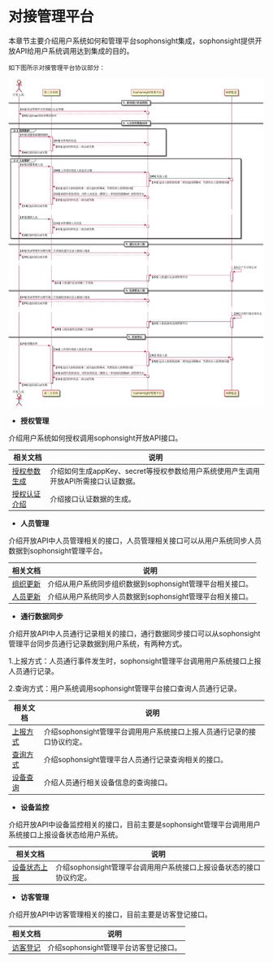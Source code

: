 # 对接管理平台


本章节主要介绍用户系统如何和管理平台sophonsight集成，sophonsight提供开放API给用户系统调用达到集成的目的。

  	如下图所示对接管理平台协议部分：
	
![](../../../../../imgs/sophonsight_openapi_business_chart.png)

- **授权管理**

介绍用户系统如何授权调用sophonsight开放API接口。

| 相关文档                                                     | 说明                                             |
| ------------------------------------------------------------ | ------------------------------------------------ |
| [授权参数生成](./shouquan/1-shou-quan-can-shu.md) | 介绍如何生成appKey、secret等授权参数给用户系统使用产生调用开放API所需接口认证数据。 |
| [授权认证介绍](./shouquan/2-shou-quan-ren-zheng.md) | 介绍接口认证数据的生成。|



- **人员管理**

介绍开放API中人员管理相关的接口，人员管理相关接口可以从用户系统同步人员数据到sophonsight管理平台。

| 相关文档                                                     | 说明                                             |
| ------------------------------------------------------------ | ------------------------------------------------ |
| [组织更新](./renyuan/1-zu-zhi-geng-xin.md) | 介绍从用户系统同步组织数据到sophonsight管理平台相关接口。|
| [人员更新](./renyuan/2-ren-yuan-geng-xin.md) | 介绍从用户系统同步人员数据到sophonsight管理平台相关接口。|

- **通行数据同步**

介绍开放API中人员通行记录相关的接口，通行数据同步接口可以从sophonsight管理平台同步员通行记录数据到用户系统，有两种方式。

1.上报方式：人员通行事件发生时，sophonsight管理平台调用用户系统接口上报人员通行记录。

2.查询方式：用户系统调用sophonsight管理平台接口查询人员通行记录。

| 相关文档                                                     | 说明                                             |
| ------------------------------------------------------------ | ------------------------------------------------ |
| [上报方式](./tongxing/1-shang-bao-fang-shi.md) | 介绍sophonsight管理平台调用用户系统接口上报人员通行记录的接口协议约定。|
| [查询方式](./tongxing/2-cha-xun-fang-shi.md) | 介绍sophonsight管理平台人员通行记录查询相关的接口。|
| [设备查询](./tongxing/3-she-bei-cha-xun.md) | 介绍人员通行相关设备信息的查询接口。|


- **设备监控**

介绍开放API中设备监控相关的接口，目前主要是sophonsight管理平台调用用户系统接口上报设备状态给用户系统。

| 相关文档                                                     | 说明                                             |
| ------------------------------------------------------------ | ------------------------------------------------ |
| [设备状态上报](./shebei/1-she-bei-shang-bao.md) | 介绍sophonsight管理平台调用用户系统接口上报设备状态的接口协议约定。|

- **访客管理**

介绍开放API中访客管理相关的接口，目前主要是访客登记接口。

| 相关文档                                                     | 说明                                             |
| ------------------------------------------------------------ | ------------------------------------------------ |
| [访客登记](./fangke/1-fang-ke-deng-ji.md) | 介绍sophonsight管理平台访客登记接口。|

